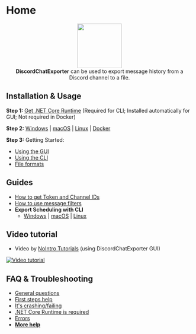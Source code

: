 # Home

<p align="center">
  <img src="https://i.imgur.com/IkrFoA0.png" height="120" />
<br>
<b>DiscordChatExporter</b> can be used to export message history from a Discord channel to a file.
</p>

## Installation & Usage

**Step 1:** [Get .NET Core Runtime](https://github.com/Tyrrrz/DiscordChatExporter/wiki/Install-.NET-Core-runtime) (Required for CLI; Installed automatically for GUI; Not required in Docker)

**Step 2:** [Windows](https://github.com/Tyrrrz/DiscordChatExporter/wiki/GUI%2C-CLI-and-Formats-explained#gui-or-cli) | [macOS](https://github.com/Tyrrrz/DiscordChatExporter/wiki/macOS-usage-instructions) | [Linux](https://github.com/Tyrrrz/DiscordChatExporter/wiki/Linux-usage-instructions) | [Docker](https://github.com/Tyrrrz/DiscordChatExporter/wiki/Docker-usage-instructions)

**Step 3:** Getting Started:
  * [Using the GUI](https://github.com/Tyrrrz/DiscordChatExporter/wiki/GUI%2C-CLI-and-Formats-explained#using-the-gui)
  * [Using the CLI](https://github.com/Tyrrrz/DiscordChatExporter/wiki/GUI%2C-CLI-and-Formats-explained#using-the-cli)
  * [File formats](https://github.com/Tyrrrz/DiscordChatExporter/wiki/GUI%2C-CLI-and-Formats-explained#file-formats)

## Guides
* [How to get Token and Channel IDs](https://github.com/Tyrrrz/DiscordChatExporter/wiki/Obtaining-Token-and-Channel-IDs)
* [How to use message filters](https://github.com/Tyrrrz/DiscordChatExporter/wiki/Message-filters)
* **Export Scheduling with CLI**
  * [Windows](https://github.com/Tyrrrz/DiscordChatExporter/wiki/Scheduling-exports-on-Windows) | [macOS](https://github.com/Tyrrrz/DiscordChatExporter/wiki/Scheduling-exports-on-macOS) | [Linux](https://github.com/Tyrrrz/DiscordChatExporter/wiki/Scheduling-exports-with-Cron)

## Video tutorial

- Video by [NoIntro Tutorials](https://youtube.com/channel/UCFezKSxdNKJe77-hYiuXu3Q) (using DiscordChatExporter GUI)

[![Video tutorial](https://i.ytimg.com/vi/jjtu0VQXV7I/hqdefault.jpg)](https://youtube.com/watch?v=jjtu0VQXV7I)

## FAQ & Troubleshooting
* [General questions](https://github.com/Tyrrrz/DiscordChatExporter/wiki/Troubleshooting#general)
* [First steps help](https://github.com/Tyrrrz/DiscordChatExporter/wiki/Troubleshooting#first-steps)
* [It's crashing/failing](https://github.com/Tyrrrz/DiscordChatExporter/wiki/Troubleshooting#DCE-is-crashingfailing)
* [.NET Core Runtime is required](https://github.com/Tyrrrz/DiscordChatExporter/wiki/Troubleshooting#net-core-runtime-is-required)
* [Errors](https://github.com/Tyrrrz/DiscordChatExporter/wiki/Troubleshooting#errors)
* [**More help**](https://github.com/Tyrrrz/DiscordChatExporter/wiki/Troubleshooting)
